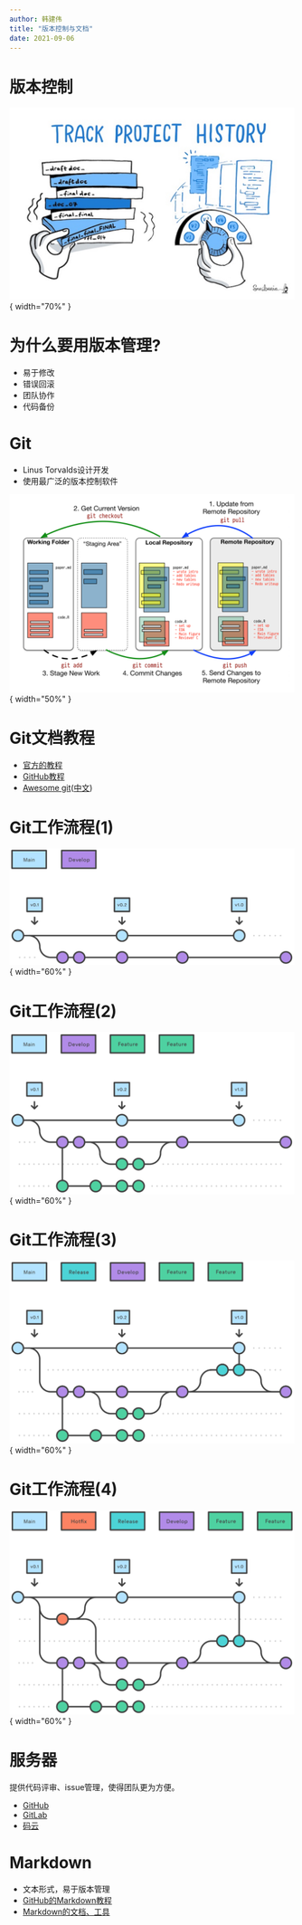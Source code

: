 ```yaml
---
author: 韩建伟
title: "版本控制与文档"
date: 2021-09-06
---
```


# 版本控制

![Project history](project-history.jpeg){ width="70\%" }

# 为什么要用版本管理?

- 易于修改
- 错误回滚
- 团队协作
- 代码备份

# Git

- Linus Torvalds设计开发
- 使用最广泛的版本控制软件

![Git explained](git-verbs-explained.png){ width="50%" }

# Git文档教程

- [官方的教程][git_tutor]
- [GitHub教程][try_git] 
- [Awesome git][awesome_git]([中文][awesome_git_cn])

# Git工作流程(1)

![Git Flow](git-flow-01.svg){ width="60%" }

# Git工作流程(2)

![Git Flow](git-flow-02.svg){ width="60%" }

# Git工作流程(3)

![Git Flow](git-flow-03.svg){ width="60%" }

# Git工作流程(4)

![Git Flow](git-flow-04.svg){ width="60%" }

# 服务器

提供代码评审、issue管理，使得团队更为方便。

- [GitHub][github]
- [GitLab](https://gitlab.com)
- [码云](https://gitee.com)


# Markdown

- 文本形式，易于版本管理
- [GitHub的Markdown教程][github_markdown]
- [Markdown的文档、工具](https://github.com/mundimark/awesome-markdown)

[awesome_git]: https://github.com/dictcp/awesome-git
[awesome_git_cn]: https://github.com/hylerrix/awesome-git
[git]: https://git-scm.com/
[git_flow]: http://www.ruanyifeng.com/blog/2015/12/git-workflow.html
[git_intro]: https://rogerdudler.github.io/git-guide/index.zh.html
[git_tutor]: https://git-scm.com/book/zh/v2
[github]: https://github.com/
[github_markdown]: https://guides.github.com/features/mastering-markdown/
[markdown]: https://zh.wikipedia.org/zh-hans/Markdown
[try_git]: https://try.github.io/

